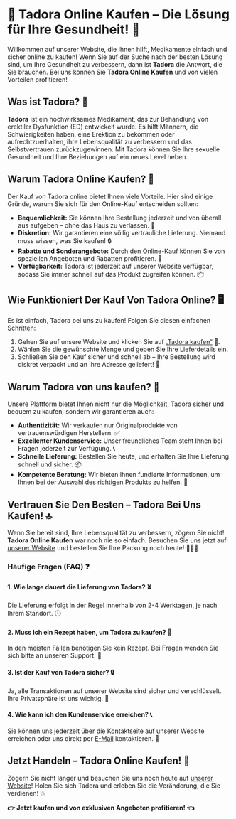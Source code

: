 # 🎯 Tadora Online Kaufen – Die Lösung für Ihre Gesundheit! 🚀

Willkommen auf unserer Website, die Ihnen hilft, Medikamente einfach und sicher online zu kaufen! Wenn Sie auf der Suche nach der besten Lösung sind, um Ihre Gesundheit zu verbessern, dann ist **Tadora** die Antwort, die Sie brauchen. Bei uns können Sie **Tadora Online Kaufen** und von vielen Vorteilen profitieren!

## Was ist Tadora? 💊

**Tadora** ist ein hochwirksames Medikament, das zur Behandlung von erektiler Dysfunktion (ED) entwickelt wurde. Es hilft Männern, die Schwierigkeiten haben, eine Erektion zu bekommen oder aufrechtzuerhalten, ihre Lebensqualität zu verbessern und das Selbstvertrauen zurückzugewinnen. Mit Tadora können Sie Ihre sexuelle Gesundheit und Ihre Beziehungen auf ein neues Level heben.

## Warum Tadora Online Kaufen? 🤔

Der Kauf von Tadora online bietet Ihnen viele Vorteile. Hier sind einige Gründe, warum Sie sich für den Online-Kauf entscheiden sollten:

- **Bequemlichkeit:** Sie können Ihre Bestellung jederzeit und von überall aus aufgeben – ohne das Haus zu verlassen. 🏡
- **Diskretion:** Wir garantieren eine völlig vertrauliche Lieferung. Niemand muss wissen, was Sie kaufen! 🔒
- **Rabatte und Sonderangebote:** Durch den Online-Kauf können Sie von speziellen Angeboten und Rabatten profitieren. 💸
- **Verfügbarkeit:** Tadora ist jederzeit auf unserer Website verfügbar, sodass Sie immer schnell auf das Produkt zugreifen können. 📦

## Wie Funktioniert Der Kauf Von Tadora Online? 🖥️

Es ist einfach, Tadora bei uns zu kaufen! Folgen Sie diesen einfachen Schritten:

1. Gehen Sie auf unsere Website und klicken Sie auf [„Tadora kaufen“](https://tinyurl.com/buytadora) 🛒.
2. Wählen Sie die gewünschte Menge und geben Sie Ihre Lieferdetails ein.
3. Schließen Sie den Kauf sicher und schnell ab – Ihre Bestellung wird diskret verpackt und an Ihre Adresse geliefert! 🚚

## Warum Tadora von uns kaufen? 🔑

Unsere Plattform bietet Ihnen nicht nur die Möglichkeit, Tadora sicher und bequem zu kaufen, sondern wir garantieren auch:

- **Authentizität:** Wir verkaufen nur Originalprodukte von vertrauenswürdigen Herstellern. ✅
- **Exzellenter Kundenservice:** Unser freundliches Team steht Ihnen bei Fragen jederzeit zur Verfügung. 📞
- **Schnelle Lieferung:** Bestellen Sie heute, und erhalten Sie Ihre Lieferung schnell und sicher. 📦
- **Kompetente Beratung:** Wir bieten Ihnen fundierte Informationen, um Ihnen bei der Auswahl des richtigen Produkts zu helfen. 🧠

## Vertrauen Sie Den Besten – Tadora Bei Uns Kaufen! 🔝

Wenn Sie bereit sind, Ihre Lebensqualität zu verbessern, zögern Sie nicht! **Tadora Online Kaufen** war noch nie so einfach. Besuchen Sie uns jetzt auf [unserer Website](https://tinyurl.com/buytadora) und bestellen Sie Ihre Packung noch heute! 👨‍⚕️💪

### Häufige Fragen (FAQ) ❓

#### 1. Wie lange dauert die Lieferung von Tadora? ⏳

Die Lieferung erfolgt in der Regel innerhalb von 2-4 Werktagen, je nach Ihrem Standort. 🕓

#### 2. Muss ich ein Rezept haben, um Tadora zu kaufen? 📝

In den meisten Fällen benötigen Sie kein Rezept. Bei Fragen wenden Sie sich bitte an unseren Support. 💬

#### 3. Ist der Kauf von Tadora sicher? 🔒

Ja, alle Transaktionen auf unserer Website sind sicher und verschlüsselt. Ihre Privatsphäre ist uns wichtig. 🔐

#### 4. Wie kann ich den Kundenservice erreichen? 📞

Sie können uns jederzeit über die Kontaktseite auf unserer Website erreichen oder uns direkt per [E-Mail](mailto:[Email]) kontaktieren. 📧

## Jetzt Handeln – Tadora Online Kaufen! 🎯

Zögern Sie nicht länger und besuchen Sie uns noch heute auf [unserer Website](https://tinyurl.com/buytadora)! Holen Sie sich Tadora und erleben Sie die Veränderung, die Sie verdienen! 💥

**👉 Jetzt kaufen und von exklusiven Angeboten profitieren! 👈**
